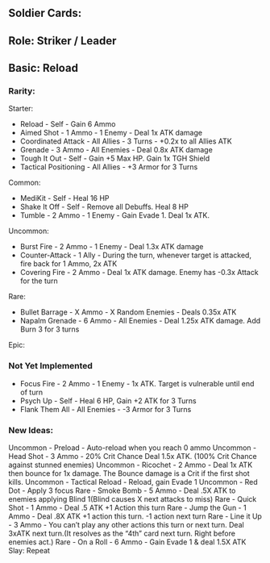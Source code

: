 ## Soldier Cards:

## Role: Striker / Leader

## Basic: Reload

### Rarity:

Starter:
- Reload - Self -  Gain 6 Ammo
- Aimed Shot - 1 Ammo - 1 Enemy - Deal 1x ATK damage
- Coordinated Attack - All Allies - 3 Turns - +0.2x to all Allies ATK
- Grenade - 3 Ammo - All Enemies - Deal 0.8x ATK damage
- Tough It Out - Self - Gain +5 Max HP. Gain 1x TGH Shield
- Tactical Positioning - All Allies - +3 Armor for 3 Turns

Common:
- MediKit - Self - Heal 16 HP
- Shake It Off - Self - Remove all Debuffs. Heal 8 HP
- Tumble - 2 Ammo - 1 Enemy - Gain Evade 1. Deal 1x ATK. 

Uncommon:
- Burst Fire - 2 Ammo - 1 Enemy - Deal 1.3x ATK damage
- Counter-Attack - 1 Ally - During the turn, whenever target is attacked, fire back for 1 Ammo, 2x ATK
- Covering Fire - 2 Ammo - Deal 1x ATK damage. Enemy has -0.3x Attack for the turn

Rare:
- Bullet Barrage - X Ammo - X Random Enemies - Deals 0.35x ATK
- Napalm Grenade - 6 Ammo - All Enemies - Deal 1.25x ATK damage. Add Burn 3 for 3 turns

Epic:

### Not Yet Implemented
- Focus Fire - 2 Ammo - 1 Enemy - 1x ATK. Target is vulnerable until end of turn
- Psych Up - Self - Heal 6 HP, Gain +2 ATK for 3 Turns
- Flank Them All - All Enemies - -3 Armor for 3 Turns

### New Ideas:

Uncommon - Preload - Auto-reload when you reach 0 ammo
Uncommon - Head Shot - 3 Ammo - 20% Crit Chance Deal 1.5x ATK. (100% Crit Chance against stunned enemies)
Uncommon - Ricochet - 2 Ammo - Deal 1x ATK then bounce for 1x damage. The Bounce damage is a Crit if the first shot kills.
Uncommon - Tactical Reload - Reload, gain Evade 1
Uncommon - Red Dot - Apply 3 focus
Rare - Smoke Bomb - 5 Ammo - Deal .5X ATK to enemies applying Blind 1(Blind causes X next attacks to miss)
Rare - Quick Shot - 1 Ammo - Deal .5 ATK +1 Action this turn
Rare - Jump the Gun - 1 Ammo -  Deal .8X ATK +1 action this turn. -1 action next turn
Rare - Line it Up - 3 Ammo - You can’t play any other actions this turn or next turn. Deal 3xATK next turn.(It resolves as the “4th” card next turn. Right before enemies act.)
Rare - On a Roll - 6 Ammo - Gain Evade 1 & deal 1.5X ATK Slay: Repeat
